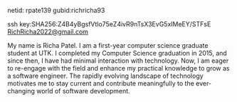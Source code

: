 netid: rpate139
gubid:richricha93

ssh key:SHA256:Z4B4yBgsfVtlo75eZ4ivR9nTsX3EvG5xIMeEY/STFsE RichRicha2022@gmail.com

My name is Richa Patel. I am a first-year computer science  graduate student at UTK. 
I completed my Computer Science graduation in 2015, and since then, I have had minimal interaction with technology. Now, I am eager to re-engage with the field and enhance my practical knowledge to grow as a software engineer. 
The rapidly evolving landscape of technology motivates me to stay current and contribute meaningfully to the ever-changing world of software development.
